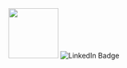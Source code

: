 <div id="header" align="center">
  <img src="https://media.giphy.com/media/3oz8xD60ymhwF35Xb2/giphy.gif" width="100"/>
    <img src="https://img.shields.io/badge/LinkedIn-blue?style=for-the-badge&logo=linkedin&logoColor=white" alt="LinkedIn Badge"/>
</div>
